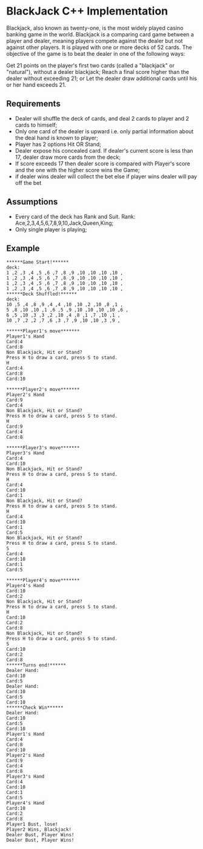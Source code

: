 # BlackJack C++ Implementation 
Blackjack, also known as twenty-one, is the most widely played casino banking game in the world. Blackjack is a comparing card game between a player and dealer, meaning players compete against the dealer but not against other players. It is played with one or more decks of 52 cards. The objective of the game is to beat the dealer in one of the following ways:

Get 21 points on the player's first two cards (called a "blackjack" or "natural"), without a dealer blackjack;
Reach a final score higher than the dealer without exceeding 21; or
Let the dealer draw additional cards until his or her hand exceeds 21.

## Requirements

* Dealer will shuffle the deck of cards, and deal 2 cards to player and 2 cards to himself;<br>
* Only one card of the  dealer is upward i.e. only partial information about the deal hand is known to player;<br>
* Player has 2 options Hit OR Stand;<br>
* Dealer expose his concealed card. If dealer's current score is less than 17, dealer draw more cards from the deck;<br>
* If score exceeds 17 then dealer score is compared with Player's score and the one with the higher score wins the Game;<br>
* if dealer wins dealer will collect the bet else if player wins dealer will pay off the bet<br>

## Assumptions
* Every card of the deck has Rank and Suit.
  Rank: Ace,2,3,4,5,6,7,8,9,10,Jack,Queen,King;<br>
* Only single player is playing;<br>

## Example
```
******Game Start!******
deck:
1 ,2 ,3 ,4 ,5 ,6 ,7 ,8 ,9 ,10 ,10 ,10 ,10 ,
1 ,2 ,3 ,4 ,5 ,6 ,7 ,8 ,9 ,10 ,10 ,10 ,10 ,
1 ,2 ,3 ,4 ,5 ,6 ,7 ,8 ,9 ,10 ,10 ,10 ,10 ,
1 ,2 ,3 ,4 ,5 ,6 ,7 ,8 ,9 ,10 ,10 ,10 ,10 ,
******Deck Shuffled!******
deck:
10 ,5 ,4 ,8 ,9 ,4 ,4 ,10 ,10 ,2 ,10 ,8 ,1 ,
5 ,8 ,10 ,10 ,1 ,6 ,5 ,9 ,10 ,10 ,10 ,10 ,6 ,
6 ,5 ,10 ,3 ,3 ,2 ,10 ,4 ,8 ,1 ,7 ,10 ,1 ,
10 ,7 ,2 ,2 ,7 ,6 ,3 ,7 ,9 ,10 ,10 ,3 ,9 ,

******Player1's move*******
Player1's Hand
Card:4
Card:8
Non Blackjack, Hit or Stand?
Press H to draw a card, press S to stand.
H
Card:4
Card:8
Card:10

******Player2's move*******
Player2's Hand
Card:9
Card:4
Non Blackjack, Hit or Stand?
Press H to draw a card, press S to stand.
H
Card:9
Card:4
Card:8

******Player3's move*******
Player3's Hand
Card:4
Card:10
Non Blackjack, Hit or Stand?
Press H to draw a card, press S to stand.
H
Card:4
Card:10
Card:1
Non Blackjack, Hit or Stand?
Press H to draw a card, press S to stand.
H
Card:4
Card:10
Card:1
Card:5
Non Blackjack, Hit or Stand?
Press H to draw a card, press S to stand.
S
Card:4
Card:10
Card:1
Card:5

******Player4's move*******
Player4's Hand
Card:10
Card:2
Non Blackjack, Hit or Stand?
Press H to draw a card, press S to stand.
H
Card:10
Card:2
Card:8
Non Blackjack, Hit or Stand?
Press H to draw a card, press S to stand.
S
Card:10
Card:2
Card:8
******Turns end!******
Dealer Hand:
Card:10
Card:5
Dealer Hand:
Card:10
Card:5
Card:10
******Check Win******
Dealer Hand:
Card:10
Card:5
Card:10
Player1's Hand
Card:4
Card:8
Card:10
Player2's Hand
Card:9
Card:4
Card:8
Player3's Hand
Card:4
Card:10
Card:1
Card:5
Player4's Hand
Card:10
Card:2
Card:8
Player1 Bust, lose!
Player2 Wins, Blackjack!
Dealer Bust, Player Wins!
Dealer Bust, Player Wins!

```
